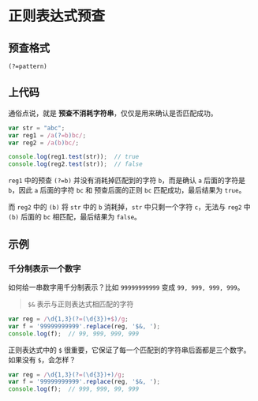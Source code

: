 # 正则表达式预查

## 预查格式

`(?=pattern)`

## 上代码

通俗点说，就是 **预查不消耗字符串**，仅仅是用来确认是否匹配成功。

```js
var str = "abc";
var reg1 = /a(?=b)bc/;
var reg2 = /a(b)bc/;

console.log(reg1.test(str));  // true
console.log(reg2.test(str));  // false
```

`reg1` 中的预查 `(?=b)` 并没有消耗掉匹配到的字符 `b`，而是确认 `a` 后面的字符是 `b`，因此 `a` 后面的字符 `bc` 和 预查后面的正则 `bc` 匹配成功，最后结果为 `true`。

而 `reg2` 中的 `(b)` 将 `str` 中的 `b` 消耗掉，`str` 中只剩一个字符 `c`，无法与 `reg2` 中 `(b)` 后面的 `bc` 相匹配，最后结果为 `false`。

## 示例

### 千分制表示一个数字

如何给一串数字用千分制表示？比如 `99999999999` 变成 `99, 999, 999, 999`。

> `$&` 表示与正则表达式相匹配的字符

```js
var reg = /\d{1,3}(?=(\d{3})+$)/g;
var f = '99999999999'.replace(reg, '$&, ');
console.log(f);  // 99, 999, 999, 999
```

正则表达式中的 `$` 很重要，它保证了每一个匹配到的字符串后面都是三个数字。如果没有 `$`，会怎样？

```js
var reg = /\d{1,3}(?=(\d{3})+)/g;
var f = '99999999999'.replace(reg, '$&, ');
console.log(f);  // 999, 999, 99, 999
```